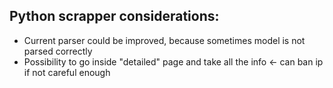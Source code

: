 ## Python scrapper considerations:
- Current parser could be improved, because sometimes model is not parsed correctly
- Possibility to go inside "detailed" page and take all the info <- can ban ip if not careful enough